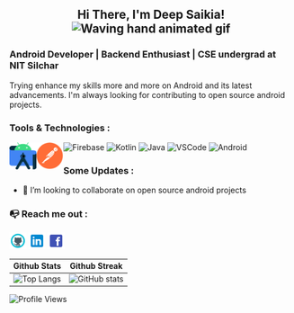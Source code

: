 
<h2 align="center">
    Hi There, I'm Deep Saikia!
    <img src="https://raw.githubusercontent.com/nixin72/nixin72/master/wave.gif" 
         alt="Waving hand animated gif"
         height="45"
         width="45" />
</h3>

### Android Developer | Backend Enthusiast | CSE undergrad at NIT Silchar


Trying enhance my skills more and more on Android and its latest advancements. I'm always looking for contributing to open source android projects. 


### Tools & Technologies : 
![Firebase](https://img.icons8.com/color/50/000000/firebase.png)
<img align="left" alt="Android Studio" width="48px" height="48px" src="https://github.com/saikiaDeep/saikiaDeep/blob/main/assets/icons/android-studio.svg?raw=true" />
<img align="left" alt="Postman" width="48px" height="48px" src="https://github.com/saikiaDeep/saikiaDeep/blob/main/assets/icons/postman_icon.png?raw=true" />
![Kotlin](https://img.icons8.com/color/48/000000/kotlin.png)
![Java](https://img.icons8.com/color/48/000000/java-coffee-cup-logo--v2.png)
![VSCode](https://img.icons8.com/fluency/48/000000/visual-studio-code-2019.png)
![Android](https://img.icons8.com/fluency/50/000000/android-os.png)


### Some Updates :
- 👯 I’m looking to collaborate on open source android projects  


### 📭 Reach me out : 
[<img src='https://github.com/saikiaDeep/saikiaDeep/blob/main/assets/icons/github_icon.png?raw=true' alt='github' height='30'>](https://github.com/saikiaDeep) [<img src='https://github.com/saikiaDeep/saikiaDeep/blob/main/assets/icons/linkedin_icon.png?raw=true' alt='linkedin' height='30'>](https://www.linkedin.com/in/deep-saikia/)  [<img src='https://github.com/saikiaDeep/saikiaDeep/blob/main/assets/icons/facebook_icon.png?raw=true' alt='facebook' height='30'>](https://www.facebook.com/deep.saikia.102977/) 



| Github Stats | Github Streak |
|--------------|---------------|
|![Top Langs](https://github-readme-stats.vercel.app/api/top-langs/?username=saikiaDeep&layout=compact&theme=tokyonight) | ![GitHub stats](https://github-readme-stats.vercel.app/api?username=saikiaDeep&show_icons=true&count_private=true&theme=tokyonight)    |



![Profile Views](https://komarev.com/ghpvc/?username=saikiaDeep&color=green)
